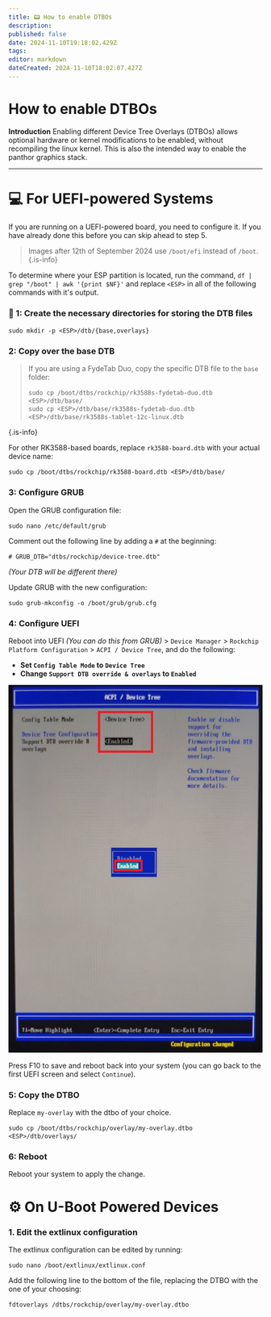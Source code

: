 ```yaml
---
title: 📟 How to enable DTBOs
description: 
published: false
date: 2024-11-10T19:18:02.429Z
tags: 
editor: markdown
dateCreated: 2024-11-10T18:02:07.427Z
---
```


# How to enable DTBOs
**Introduction**
Enabling different Device Tree Overlays (DTBOs) allows optional hardware or kernel modifications to be enabled, without recompiling the linux kernel.
This is also the intended way to enable the panthor graphics stack.

---

# 💻 For UEFI-powered Systems
If you are running on a UEFI-powered board, you need to configure it.
If you have already done this before you can skip ahead to step 5.

> Images after 12th of September 2024 use `/boot/efi` instead of `/boot`.
{.is-info}

To determine where your ESP partition is located, run the command,
`df | grep "/boot" | awk '{print $NF}'` and replace `<ESP>` in all of the following commands with it's output.

### 💽 1: Create the necessary directories for storing the DTB files

```
sudo mkdir -p <ESP>/dtb/{base,overlays}
```

### 2: Copy over the base DTB

> If you are using a FydeTab Duo, copy the specific DTB file to the `base` folder:
> 
> ```
> sudo cp /boot/dtbs/rockchip/rk3588s-fydetab-duo.dtb <ESP>/dtb/base/
> sudo cp <ESP>/dtb/base/rk3588s-fydetab-duo.dtb <ESP>/dtb/base/rk3588s-tablet-12c-linux.dtb
> ```
{.is-info}

For other RK3588-based boards, replace `rk3588-board.dtb` with your actual device name:

``` 
sudo cp /boot/dtbs/rockchip/rk3588-board.dtb <ESP>/dtb/base/
```

### 3: Configure GRUB
Open the GRUB configuration file:
```
sudo nano /etc/default/grub
```

Comment out the following line by adding a `#` at the beginning:
```
# GRUB_DTB="dtbs/rockchip/device-tree.dtb"
```
*(Your DTB will be different there)*
  
Update GRUB with the new configuration:
```
sudo grub-mkconfig -o /boot/grub/grub.cfg
```

### 4: Configure UEFI
Reboot into UEFI *(You can do this from GRUB)* > `Device Manager` > `Rockchip Platform Configuration` > `ACPI / Device Tree`, and do the following:

- **Set `Config Table Mode` to `Device Tree`**
- **Change `Support DTB override & overlays` to `Enabled`**

![](/panthor/enable_tree_dtb_in_uefi.jpg)

Press F10 to save and reboot back into your system (you can go back to the first UEFI screen and select `Continue`).

### 5: Copy the DTBO
Replace `my-overlay` with the dtbo of your choice. 
``` 
sudo cp /boot/dtbs/rockchip/overlay/my-overlay.dtbo <ESP>/dtb/overlays/
```

### 6: Reboot
Reboot your system to apply the change.

# ⚙️ On U-Boot Powered Devices
### 1. Edit the extlinux configuration

The extlinux configuration can be edited by running:

```  
sudo nano /boot/extlinux/extlinux.conf
``` 

Add the following line to the bottom of the file, replacing the DTBO with the one of your choosing:

```  
fdtoverlays /dtbs/rockchip/overlay/my-overlay.dtbo
``` 
